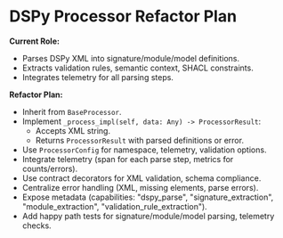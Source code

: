 # DSPy Processor Refactor Plan

**Current Role:**
- Parses DSPy XML into signature/module/model definitions.
- Extracts validation rules, semantic context, SHACL constraints.
- Integrates telemetry for all parsing steps.

**Refactor Plan:**
- Inherit from `BaseProcessor`.
- Implement `_process_impl(self, data: Any) -> ProcessorResult`:
  - Accepts XML string.
  - Returns `ProcessorResult` with parsed definitions or error.
- Use `ProcessorConfig` for namespace, telemetry, validation options.
- Integrate telemetry (span for each parse step, metrics for counts/errors).
- Use contract decorators for XML validation, schema compliance.
- Centralize error handling (XML, missing elements, parse errors).
- Expose metadata (capabilities: "dspy_parse", "signature_extraction", "module_extraction", "validation_rule_extraction").
- Add happy path tests for signature/module/model parsing, telemetry checks. 